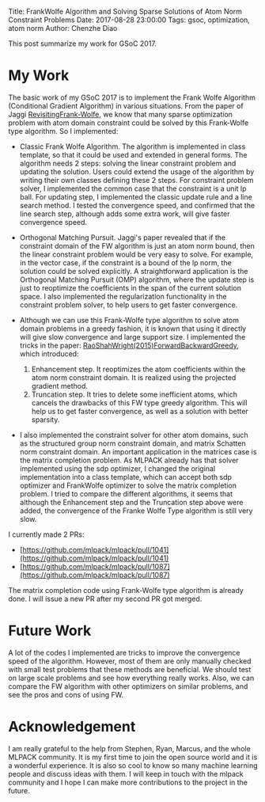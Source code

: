 Title: FrankWolfe Algorithm and Solving Sparse Solutions of Atom Norm Constraint Problems
Date: 2017-08-28 23:00:00
Tags: gsoc, optimization, atom norm
Author: Chenzhe Diao

This post summarize my work for GSoC 2017.

# My Work
The basic work of my GSoC 2017 is to implement the Frank Wolfe Algorithm (Conditional Gradient Algorithm) in various situations. From the paper of Jaggi [RevisitingFrank-Wolfe](http://m8j.net/math/revisited-FW.pdf), we know that many sparse optimization problem with atom domain constraint could be solved by this Frank-Wolfe type algorithm. So I implemented:

* Classic Frank Wolfe Algorithm. The algorithm is implemented in class template, so that it could be used and extended in general forms. The algorithm needs 2 steps: solving the linear constraint problem and updating the solution. Users could extend the usage of the algorithm by writing their own classes defining these 2 steps. For constraint problem solver, I implemented the common case that the constraint is a unit lp ball. For updating step, I implemented the classic update rule and a line search method. I tested the convergence speed, and confirmed that the line search step, although adds some extra work, will give faster convergence speed.

* Orthogonal Matching Pursuit. Jaggi's paper revealed that if the constraint domain of the FW algorithm is just an atom norm bound, then the linear constraint problem would be very easy to solve. For example, in the vector case, if the constraint is a bound of the lp norm, the solution could be solved explicitly. A straightforward application is the Orthogonal Matching Pursuit (OMP) algorithm, where the update step is just to reoptimize the coefficients in the span of the current solution space. I also implemented the regularization functionality in the constraint problem solver, to help users to get faster convergence.

* Although we can use this Frank-Wolfe type algorithm to solve atom domain problems in a greedy fashion, it is known that using it directly will give slow convergence and large support size. I implemented the tricks in the paper: [RaoShahWright(2015)ForwardBackwardGreedy](https://arxiv.org/abs/1404.5692), which introduced:
  1. Enhancement step. It reoptimizes the atom coefficients within the atom norm constraint domain. It is realized using the projected gradient method.
  2. Truncation step. It tries to delete some inefficient atoms, which cancels the drawbacks of this FW type greedy algorithm. This will help us to get faster convergence, as well as a solution with better sparsity.

* I also implemented the constraint solver for other atom domains, such as the structured group norm constraint domain, and matrix Schatten norm constraint domain. An important application in the matrices case is the matrix completion problem. As MLPACK already has that solver implemented using the sdp optimizer, I changed the original implementation into a class template, which can accept both sdp optimizer and FrankWolfe optimizer to solve the matrix completion problem. I tried to compare the different algorithms, it seems that although the Enhancement step and the Truncation step above were added, the convergence of the Franke Wolfe Type algorithm is still very slow.

I currently made 2 PRs:
* [https://github.com/mlpack/mlpack/pull/1041](https://github.com/mlpack/mlpack/pull/1041)
* [https://github.com/mlpack/mlpack/pull/1087](https://github.com/mlpack/mlpack/pull/1087)

The matrix completion code using Frank-Wolfe type algorithm is already done. I will issue a new PR after my second PR got merged.

# Future Work
A lot of the codes I implemented are tricks to improve the convergence speed of the algorithm. However, most of them are only manually checked with small test problems that these methods are beneficial. We should test on large scale problems and see how everything really works. Also, we can compare the FW algorithm with other optimizers on similar problems, and see the pros and cons of using FW.

# Acknowledgement
I am really grateful to the help from Stephen, Ryan, Marcus, and the whole MLPACK community. It is my first time to join the open source world and it is a wonderful experience. It is also so cool to know so many machine learning people and discuss ideas with them. I will keep in touch with the mlpack community and I hope I can make more contributions to the project in the future.